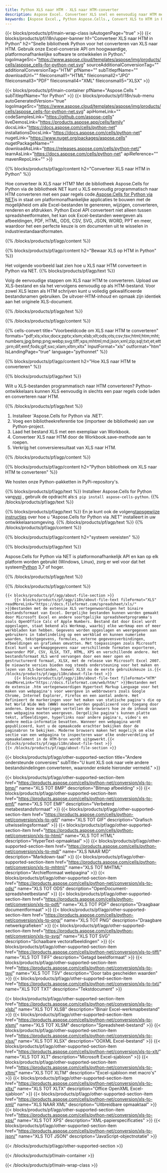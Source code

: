 ```yaml
---
title: Python XLS naar HTM - XLS naar HTM-converter
description: Aspose Excel. Converteer XLS snel en eenvoudig naar HTM met Aspose.Cells. Python XLS naar HTM. Python Bewaar XLS in HTM. Sla XLS op als HTM met Python.
keywords: [Aspose Excel., Python Aspose.Cells., Convert XLS to HTM in Python., Save XLS to HTM using Python., Python XLS to HTM saveformat., XLS to HTM Converter., Python Save XLS as HTM]
---
```

{{< blocks/products/pf/main-wrap-class isAutogenPage="true" >}}
{{< blocks/products/pf/i18n/upper-banner h1="Converteer XLS naar HTM in Python" h2="Snelle bibliotheek Python voor het converteren van XLS naar HTM. Gebruik onze Excel-conversie API om hoogwaardige, platformonafhankelijke software te ontwikkelen in Python." logoImageSrc="https://www.aspose.cloud/templates/aspose/img/products/cells/aspose_cells-for-python-net.svg" sourceAdditionalConversionTag="" additionalConversionTag="HTM" pfName="" subTitlepfName="" downloadUrl="" fileiconsmall1="HTML" fileiconsmall2="JPG" fileiconsmall3="PDF" fileiconsmall4="XML" fileiconsmall5="XLSX" >}}

{{< blocks/products/pf/main-container pfName="Aspose.Cells " subTitlepfName="for Python" >}}
{{< blocks/products/pf/i18n/sub-menu autoGeneratedVersion="true" logoImageSrc="https://www.aspose.cloud/templates/aspose/img/products/cells/aspose_cells-for-python-net.svg" apiHomeLink="" codeSamplesLink="https://github.com/aspose-cells" liveDemosLink="https://products.aspose.app/cells/family" docsLink="https://docs.aspose.com/cells/python-net" installationsDocsLink="https://docs.aspose.com/cells/python-net" nugetLink="https://www.nuget.org/packages/aspose.cells" nugetPackageName="" downloadAsLink="https://releases.aspose.com/cells/python-net/" learnAsLink="https://docs.aspose.com/cells/python-net" apiReference="" mavenRepoLink="" >}}


{{% blocks/products/pf/agp/content h2="Converteer XLS naar HTM in Python" %}}

 Hoe converteer ik XLS naar HTM? Met de bibliotheek Aspose.Cells for Python via de bibliotheek NET kunt u XLS eenvoudig programmatisch naar HTM converteren met een paar regels code.[Aspose.Cells for Python via NET](https://pypi.org/project/aspose-cells-python/)is in staat om platformonafhankelijke applicaties te bouwen met de mogelijkheid om alle Excel-bestanden te genereren, wijzigen, converteren, renderen en afdrukken. Python Excel API converteert niet alleen tussen spreadsheetformaten, het kan ook Excel-bestanden weergeven als afbeeldingen, PDF, HTML, ODS, CSV, SVG, JSON, WORD, PPT en meer, waardoor het een perfecte keuze is om documenten uit te wisselen in industriestandaardformaten.

{{% /blocks/products/pf/agp/content %}}


{{% blocks/products/pf/agp/content h2="Bewaar XLS op HTM in Python" %}}

Het volgende voorbeeld laat zien hoe u XLS naar HTM converteert in Python via NET.
{{% blocks/products/pf/agp/text %}}

Volg de eenvoudige stappen om XLS naar HTM te converteren. Upload uw XLS-bestand en sla het vervolgens eenvoudig op als HTM-bestand. Voor zowel XLS lezen als HTM schrijven kunt u volledig gekwalificeerde bestandsnamen gebruiken. De uitvoer-HTM-inhoud en opmaak zijn identiek aan het originele XLS-document.

{{% /blocks/products/pf/agp/text %}}

{{% /blocks/products/pf/agp/content %}}

{{% cells-convert title="Voorbeeldcode om XLS naar HTM te converteren" formats="pdf;xls;xlsx;docx;pptx;xlsm;xlsb;xlt;ods;ots;csv;tsv;html;htm;mht;numbers;jpg;bmp;png;webp;svg;tiff;xps;mhtml;md;json;xml;zip;sql;txt;et;ett;prn;dif;emf;fods;gif;sxc;xlam;xltm;xltx" InputFormat="xls" outformat="htm" IsLandingPage="true" language="pythonnet" %}}

{{% blocks/products/pf/agp/content h2="Hoe XLS naar HTM te converteren" %}}

{{% blocks/products/pf/agp/text %}}

Wilt u XLS-bestanden programmatisch naar HTM converteren? Python-ontwikkelaars kunnen XLS eenvoudig in slechts een paar regels code laden en converteren naar HTM.

{{% /blocks/products/pf/agp/text %}}

1.  Installeer 'Aspose.Cells for Python via .NET'.
1.  Voeg een bibliotheekreferentie toe (importeer de bibliotheek) aan uw Python-project.
1.  Laad het bestand XLS met een exemplaar van Workbook.
1.  Converteer XLS naar HTM door de Workbook.save-methode aan te roepen.
1.  Verkrijg het conversieresultaat van XLS naar HTM.

{{% /blocks/products/pf/agp/content %}}


{{% blocks/products/pf/agp/content h2="Python bibliotheek om XLS naar HTM te converteren" %}}

We hosten onze Python-pakketten in PyPi-repository's.

{{% blocks/products/pf/agp/text %}}
 Installeer Aspose.Cells for Python van<a href="https://pypi.org/project/aspose-cells-python/">pypi</a> , gebruik de opdracht als:<code>$ pip install aspose-cells-python</code>.
{{% /blocks/products/pf/agp/text %}}

{{% blocks/products/pf/agp/text %}}
 En je kunt ook de volgen[stapsgewijze instructies](https://docs.aspose.com/cells/python-net/getting-started/) over hoe u "Aspose.Cells for Python via .NET" installeert in uw ontwikkelaarsomgeving.
{{% /blocks/products/pf/agp/text %}}
{{% /blocks/products/pf/agp/content %}}

{{% blocks/products/pf/agp/content h2="systeem vereisten" %}}

{{% blocks/products/pf/agp/text %}}

 Aspose.Cells for Python via NET is platformonafhankelijk API en kan op elk platform worden gebruikt (Windows, Linux), zorg er wel voor dat het systeem[Python](https://www.python.org/downloads/) 3,7 of hoger.
 
{{% /blocks/products/pf/agp/text %}}

{{% /blocks/products/pf/agp/content %}}

<!-- aboutfile Starts -->
    {{< blocks/products/pf/agp/about-file-section >}}
        {{< blocks/products/pf/agp/i18n/about-file-text fileFormat="XLS" readMoreLink="https://docs.fileformat.com/spreadsheet/xls/" >}}Bestanden met de extensie XLS vertegenwoordigen het binaire bestandsformaat van Excel. Dergelijke bestanden kunnen worden gemaakt door Microsoft Excel en andere soortgelijke spreadsheetprogramma's zoals OpenOffice Calc of Apple Numbers. Bestand dat door Excel wordt opgeslagen, staat bekend als Werkmap, waarbij elke werkmap een of meer werkbladen kan hebben. Gegevens worden opgeslagen en weergegeven aan gebruikers in tabelindeling op een werkblad en kunnen numerieke waarden, tekstgegevens, formules, externe gegevensverbindingen, afbeeldingen en grafieken omvatten. Met toepassingen zoals Microsoft Excel kunt u werkmapgegevens naar verschillende formaten exporteren, waaronder PDF, CSV, XLSX, TXT, HTML, XPS en verschillende andere. Het bestandsformaat XLS werd vervangen door een meer open en gestructureerd formaat, XLSX, met de release van Microsoft Excel 2007. De nieuwste versies bieden nog steeds ondersteuning voor het maken en lezen van XLS-bestanden, hoewel XLSX nu de eerste gebruikskeuze is.{{< /blocks/products/pf/agp/i18n/about-file-text >}}
        {{< blocks/products/pf/agp/i18n/about-file-text fileFormat="HTM" readMoreLink="https://docs.fileformat.com/web/htm/" >}}Bestanden met de extensie .htm vertegenwoordigen Hypertext Markup Language voor het maken van webpagina's voor weergave in webbrowsers zoals Google Chrome, Internet Explorer, Firefox en een aantal andere. Het definieert de markeringen voor het maken van statische pagina's die op het World Wide Web (WWW) moeten worden gepubliceerd voor toegang door anderen. Deze markeringen vertellen de browsers hoe ze de inhoud van een webpagina moeten weergeven. Dergelijke pagina's kunnen platte tekst, afbeeldingen, hyperlinks naar andere pagina's, video's en andere media-informatie bevatten. Wanneer een webpagina wordt gepubliceerd, kunt u de opmaakcode erachter bekijken door de paginabron te bekijken. Moderne browsers maken het mogelijk om elke sectie van een webpagina te inspecteren waar elke onderverdeling of opmaakelement in de HTM-bron wordt uitgewerkt.{{< /blocks/products/pf/agp/i18n/about-file-text >}}
    {{< /blocks/products/pf/agp/about-file-section >}}
<!-- aboutfile Ends -->

{{< blocks/products/pf/agp/other-supported-section title="Andere ondersteunde conversies" subTitle="U kunt XLS ook naar vele andere bestandsindelingen converteren, waaronder enkele hieronder vermeld." >}}

{{< blocks/products/pf/agp/other-supported-section-item href="https://products.aspose.com/cells/python-net/conversion/xls-to-bmp/" name="XLS TOT BMP" description="Bitmap afbeelding" >}}
{{< blocks/products/pf/agp/other-supported-section-item href="https://products.aspose.com/cells/python-net/conversion/xls-to-emf/" name="XLS TOT EMF" description="Verbeterd metabestandsformaat" >}}
{{< blocks/products/pf/agp/other-supported-section-item href="https://products.aspose.com/cells/python-net/conversion/xls-to-gif/" name="XLS TOT GIF" description="Grafisch uitwisselingsformaat" >}}
{{< blocks/products/pf/agp/other-supported-section-item href="https://products.aspose.com/cells/python-net/conversion/xls-to-html/" name="XLS TOT HTML" description="HyperText-opmaaktaal" >}}
{{< blocks/products/pf/agp/other-supported-section-item href="https://products.aspose.com/cells/python-net/conversion/xls-to-md/" name="XLS NAAR MD" description="Markdown-taal" >}}
{{< blocks/products/pf/agp/other-supported-section-item href="https://products.aspose.com/cells/python-net/conversion/xls-to-mhtml/" name="XLS TOT MHTML" description="Archiefformaat webpagina" >}}
{{< blocks/products/pf/agp/other-supported-section-item href="https://products.aspose.com/cells/python-net/conversion/xls-to-ods/" name="XLS TOT ODS" description="OpenDocument-spreadsheetbestand" >}}
{{< blocks/products/pf/agp/other-supported-section-item href="https://products.aspose.com/cells/python-net/conversion/xls-to-pdf/" name="XLS TOT PDF" description="Draagbaar documentformaat" >}}
{{< blocks/products/pf/agp/other-supported-section-item href="https://products.aspose.com/cells/python-net/conversion/xls-to-png/" name="XLS TOT PNG" description="Draagbare netwerkgrafieken" >}}
{{< blocks/products/pf/agp/other-supported-section-item href="https://products.aspose.com/cells/python-net/conversion/xls-to-svg/" name="XLS TOT SVG" description="Schaalbare vectorafbeeldingen" >}}
{{< blocks/products/pf/agp/other-supported-section-item href="https://products.aspose.com/cells/python-net/conversion/xls-to-tiff/" name="XLS TOT TIFF" description="Getagd beeldformaat" >}}
{{< blocks/products/pf/agp/other-supported-section-item href="https://products.aspose.com/cells/python-net/conversion/xls-to-tsv/" name="XLS TOT TSV" description="Door tabs gescheiden waarden" >}}
{{< blocks/products/pf/agp/other-supported-section-item href="https://products.aspose.com/cells/python-net/conversion/xls-to-txt/" name="XLS TOT TXT" description="Tekstdocument" >}}

{{< blocks/products/pf/agp/other-supported-section-item href="https://products.aspose.com/cells/python-net/conversion/xls-to-xlsb/" name="XLS TOT XLSB" description="Binair Excel-werkmapbestand" >}}
{{< blocks/products/pf/agp/other-supported-section-item href="https://products.aspose.com/cells/python-net/conversion/xls-to-xlsm/" name="XLS TOT XLSM" description="Spreadsheet-bestand" >}}
{{< blocks/products/pf/agp/other-supported-section-item href="https://products.aspose.com/cells/python-net/conversion/xls-to-xlsx/" name="XLS TOT XLSX" description="OOXML Excel-bestand" >}}
{{< blocks/products/pf/agp/other-supported-section-item href="https://products.aspose.com/cells/python-net/conversion/xls-to-xlt/" name="XLS TOT XLT" description="Microsoft Excel-sjabloon" >}}
{{< blocks/products/pf/agp/other-supported-section-item href="https://products.aspose.com/cells/python-net/conversion/xls-to-xltm/" name="XLS TOT XLTM" description="Excel-sjabloon met macro\'s" >}}
{{< blocks/products/pf/agp/other-supported-section-item href="https://products.aspose.com/cells/python-net/conversion/xls-to-xltx/" name="XLS TOT XLTX" description="Office OpenXML Excel-sjabloon" >}}
{{< blocks/products/pf/agp/other-supported-section-item href="https://products.aspose.com/cells/python-net/conversion/xls-to-xml/" name="XLS NAAR XML" description="Uitbreidbare opmaaktaal" >}}
{{< blocks/products/pf/agp/other-supported-section-item href="https://products.aspose.com/cells/python-net/conversion/xls-to-xps/" name="XLS TOT XPS" description="XML-papierspecificaties" >}}
{{< blocks/products/pf/agp/other-supported-section-item href="https://products.aspose.com/cells/python-net/conversion/xls-to-json/" name="XLS TOT JSON" description="JavaScript-objectnotatie" >}}

{{< /blocks/products/pf/agp/other-supported-section >}}

{{< /blocks/products/pf/main-container >}}
    
{{< /blocks/products/pf/main-wrap-class >}}
